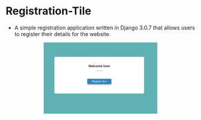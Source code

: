 # Registration-Tile 
 - A simple registration application written in Django 3.0.7 that allows users to register their details for the website.
<p align="center">
  <img src="https://github.com/apexx77/Registration-Tile/blob/master/reg1.jpg" width="60%" title="Welcome User">
</p>

